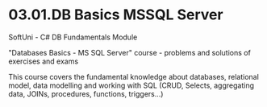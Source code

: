 # 03.01.DB Basics MSSQL Server
SoftUni - C# DB Fundamentals Module

"Databases Basics - MS SQL Server" course - problems and solutions of exercises and exams

This course covers the fundamental knowledge about databases, relational model, data modelling and working with SQL (CRUD, Selects, aggregating data, JOINs, procedures, functions, triggers...)
